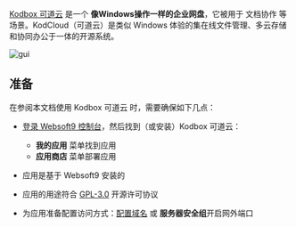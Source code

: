 [Kodbox 可道云](https://kodcloud.com/) 是一个 **像Windows操作一样的企业网盘**，它被用于 文档协作  等场景。KodCloud（可道云）是类似 Windows 体验的集在线文件管理、多云存储和协同办公于一体的开源系统。


![gui](https://libs.websoft9.com/Websoft9/DocsPicture/zh/kodcloud/kodcloud-gui-websoft9.png)


## 准备

在参阅本文档使用 Kodbox 可道云 时，需要确保如下几点：

- [登录 Websoft9 控制台](./login-console)，然后找到（或安装）Kodbox 可道云：
  - **我的应用** 菜单找到应用 
  - **应用商店** 菜单部署应用

- 应用是基于 Websoft9 安装的


- 应用的用途符合 [GPL-3.0](https://opensource.org/licenses/GPL-3.0) 开源许可协议


- 为应用准备配置访问方式：[配置域名](./domain-set) 或 **服务器安全组**开启网外端口